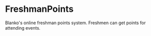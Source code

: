 # FreshmanPoints
Blanko's online freshman points system. Freshmen can get points for attending events.

